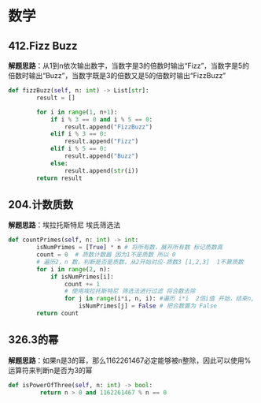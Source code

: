 # 数学
## 412.Fizz Buzz
**解题思路**：从1到n依次输出数字，当数字是3的倍数时输出“Fizz”，当数字是5的倍数时输出“Buzz”，当数字既是3的倍数又是5的倍数时输出“FizzBuzz”
```Python
def fizzBuzz(self, n: int) -> List[str]:
        result = []

        for i in range(1, n+1):
            if i % 3 == 0 and i % 5 == 0:
                result.append("FizzBuzz")
            elif i % 3 == 0:
                result.append("Fizz")
            elif i % 5 == 0:
                result.append("Buzz")
            else:
                result.append(str(i))
        return result
```

## 204.计数质数
**解题思路**：埃拉托斯特尼 埃氏筛选法
```Python
def countPrimes(self, n: int) -> int:
        isNumPrimes = [True] * n # 将所有数，展开所有数 标记质数真
        count = 0  # 质数计数器 因为1不是质数 所以 0
        # 遍历2，n 数，判断是否是质数，从2开始对应-质数3 [1,2,3]  1不算质数
        for i in range(2, n):
            if isNumPrimes[i]:
                count += 1
                # 使用埃拉托斯特尼 筛选法进行过滤 将合数去除
                for j in range(i*i, n, i): #遍历 i*i  2倍i值 开始，结束n, 步数i (倍数递增)
                    isNumPrimes[j] = False # 把合数置为 False
        return count
```

## 326.3的幂
**解题思路**：如果n是3的幂，那么1162261467必定能够被n整除，因此可以使用%运算符来判断n是否为3的幂
```Python
def isPowerOfThree(self, n: int) -> bool:
         return n > 0 and 1162261467 % n == 0        
```
